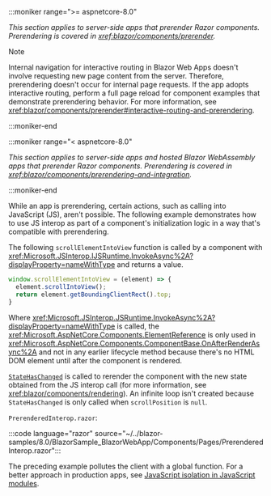 :::moniker range=">= aspnetcore-8.0"

*This section applies to server-side apps that prerender Razor components. Prerendering is covered in <xref:blazor/components/prerender>.*

> [!NOTE]
> Internal navigation for interactive routing in Blazor Web Apps doesn't involve requesting new page content from the server. Therefore, prerendering doesn't occur for internal page requests. If the app adopts interactive routing, perform a full page reload for component examples that demonstrate prerendering behavior. For more information, see <xref:blazor/components/prerender#interactive-routing-and-prerendering>.

:::moniker-end

:::moniker range="< aspnetcore-8.0"

*This section applies to server-side apps and hosted Blazor WebAssembly apps that prerender Razor components. Prerendering is covered in <xref:blazor/components/prerendering-and-integration>.*

:::moniker-end

While an app is prerendering, certain actions, such as calling into JavaScript (JS), aren't possible. The following example demonstrates how to use JS interop as part of a component's initialization logic in a way that's compatible with prerendering.

The following `scrollElementIntoView` function is called by a component with <xref:Microsoft.JSInterop.IJSRuntime.InvokeAsync%2A?displayProperty=nameWithType> and returns a value.

```javascript
window.scrollElementIntoView = (element) => {
  element.scrollIntoView();
  return element.getBoundingClientRect().top;
}
```

Where <xref:Microsoft.JSInterop.JSRuntime.InvokeAsync%2A?displayProperty=nameWithType> is called, the <xref:Microsoft.AspNetCore.Components.ElementReference> is only used in <xref:Microsoft.AspNetCore.Components.ComponentBase.OnAfterRenderAsync%2A> and not in any earlier lifecycle method because there's no HTML DOM element until after the component is rendered.

[`StateHasChanged`](xref:blazor/components/lifecycle#state-changes-statehaschanged) is called to rerender the component with the new state obtained from the JS interop call (for more information, see <xref:blazor/components/rendering>). An infinite loop isn't created because `StateHasChanged` is only called when `scrollPosition` is `null`.

`PrerenderedInterop.razor`:

:::code language="razor" source="~/../blazor-samples/8.0/BlazorSample_BlazorWebApp/Components/Pages/PrerenderedInterop.razor":::

The preceding example pollutes the client with a global function. For a better approach in production apps, see [JavaScript isolation in JavaScript modules](xref:blazor/js-interop/call-javascript-from-dotnet#javascript-isolation-in-javascript-modules).

